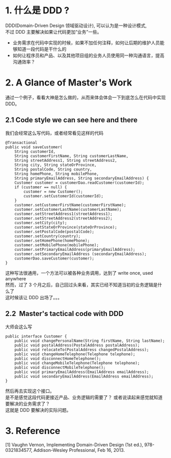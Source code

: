 # 1. 什么是 DDD ?
 DDD(Domain-Driven Design 领域驱动设计), 可以认为是一种设计模式,    
 不过 DDD 主要解决如果让代码更加“业务”一些。
 - 业务需求在代码中实现的时候，如果不加任何注释，如何让后期的维护人员能够知道一段代码是干什么的
 - 如何让程序员和产品、以及其他项目组的业务人员使用同一种沟通语言，提高沟通效率？

# 2. A Glance of Master's Work
通过一个例子，看看大神是怎么做的，从而来体会体会一下到底怎么在代码中实现 DDD。

## 2.1 Code style we can see here and there
我们会经常这么写代码，或者经常看见这样的代码  
```
@Transactional
public void saveCustomer(
    String customerId,
    String customerFirstName, String customerLastName,
    String streetAddress1, String streetAddress2,
    String city, String stateOrProvince,
    String postalCode, String country,
    String homePhone, String mobilePhone,
    String primaryEmailAddress, String secondaryEmailAddress) {
    Customer customer = customerDao.readCustomer(customerId);
    if (customer == null) {
        customer = new Customer();
        customer.setCustomerId(customerId);
    }
    customer.setCustomerFirstName(customerFirstName);
    customer.setCustomerLastName(customerLastName);
    customer.setStreetAddress1(streetAddress1);
    customer.setStreetAddress2(streetAddress2);
    customer.setCity(city);
    customer.setStateOrProvince(stateOrProvince);
    customer.setPostalCode(postalCode);
    customer.setCountry(country);
    customer.setHomePhone(homePhone);
    customer.setMobilePhone(mobilePhone);
    customer.setPrimaryEmailAddress(primaryEmailAddress);
    customer.setSecondaryEmailAddress (secondaryEmailAddress);
    customerDao.saveCustomer(customer);
}

```
这种写法很通用，一个方法可以被各种业务调用，达到了 write once, used anywhere   
然而，过了 3 个月之后，自己回过头来看，其实已经不知道当初的业务逻辑是什么了   
这时候该让 DDD 出场了。。。

## 2.2  Master's tactical code with DDD  

大师会这么写  
```
public interface Customer {
    public void changePersonalName(String firstName, String lastName);
    public void postalAddress(PostalAddress postalAddress);
    public void relocateTo(PostalAddress changedPostalAddress);
    public void changeHomeTelephone(Telephone telephone);
    public void disconnectHomeTelephone();
    public void changeMobileTelephone(Telephone telephone);
    public void disconnectMobileTelephone();
    public void primaryEmailAddress(EmailAddress emailAddress);
    public void secondaryEmailAddress(EmailAddress emailAddress);
}

```
然后再去实现这个接口。  
是不是感觉这段代码更接近产品、业务逻辑的需要了？
或者说读起来感觉就知道要解决的业务需求了？  
这就是 DDD 要解决的实际问题。  

# 3. Reference

[1] Vaughn Vernon, Implementing Domain-Driven Design (1st ed.), 978-0321834577, Addison-Wesley Professional, Feb 16, 2013.
